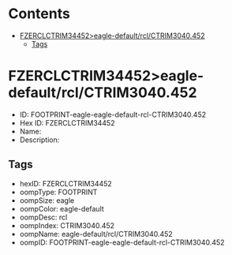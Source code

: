 



Contents
========

* [FZERCLCTRIM34452>eagle-default/rcl/CTRIM3040.452](#fzerclctrim34452eagle-defaultrclctrim3040452)
	* [Tags](#tags)

# FZERCLCTRIM34452>eagle-default/rcl/CTRIM3040.452

- ID: FOOTPRINT-eagle-eagle-default-rcl-CTRIM3040.452
- Hex ID: FZERCLCTRIM34452
- Name: 
- Description: 

## Tags

- hexID: FZERCLCTRIM34452
- oompType: FOOTPRINT
- oompSize: eagle
- oompColor: eagle-default
- oompDesc: rcl
- oompIndex: CTRIM3040.452
- oompName: eagle-default/rcl/CTRIM3040.452
- oompID: FOOTPRINT-eagle-eagle-default-rcl-CTRIM3040.452
